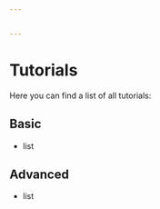 ```yaml
---


---
```


<h1 id="tutorials">Tutorials</h1>
<p>Here you can find a list of all tutorials:</p>
<h2 id="basic">Basic</h2>
<ul>
<li>list</li>
</ul>
<h2 id="advanced">Advanced</h2>
<ul>
<li>list</li>
</ul>

